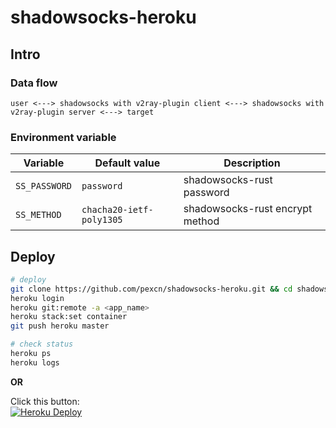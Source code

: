 # shadowsocks-heroku

## Intro

### Data flow

```
user <---> shadowsocks with v2ray-plugin client <---> shadowsocks with v2ray-plugin server <---> target
```

### Environment variable

Variable | Default value | Description
--- | --- | ---
`SS_PASSWORD` | `password` | shadowsocks-rust password
`SS_METHOD` | `chacha20-ietf-poly1305` | shadowsocks-rust encrypt method

## Deploy

```bash
# deploy
git clone https://github.com/pexcn/shadowsocks-heroku.git && cd shadowsocks-heroku
heroku login
heroku git:remote -a <app_name>
heroku stack:set container
git push heroku master

# check status
heroku ps
heroku logs
```

**OR**

Click this button:  
[![Heroku Deploy](https://www.herokucdn.com/deploy/button.svg)](https://heroku.com/deploy?template=https://github.com/pexcn/shadowsocks-heroku)

